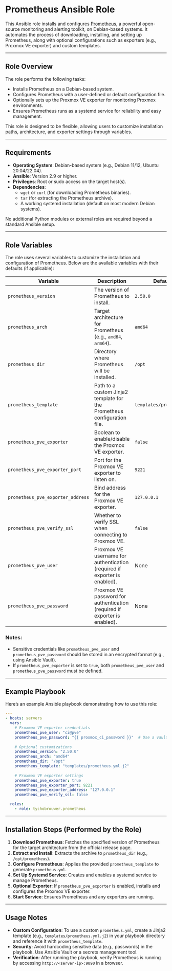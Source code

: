 # Prometheus Ansible Role

This Ansible role installs and configures [Prometheus](https://prometheus.io/), a powerful open-source monitoring and alerting toolkit, on Debian-based systems. It automates the process of downloading, installing, and setting up Prometheus, along with optional configurations such as exporters (e.g., Proxmox VE exporter) and custom templates.

---

## Role Overview

The role performs the following tasks:
- Installs Prometheus on a Debian-based system.
- Configures Prometheus with a user-defined or default configuration file.
- Optionally sets up the Proxmox VE exporter for monitoring Proxmox environments.
- Ensures Prometheus runs as a systemd service for reliability and easy management.

This role is designed to be flexible, allowing users to customize installation paths, architecture, and exporter settings through variables.

---

## Requirements

- **Operating System**: Debian-based system (e.g., Debian 11/12, Ubuntu 20.04/22.04).
- **Ansible**: Version 2.9 or higher.
- **Privileges**: Root or sudo access on the target host(s).
- **Dependencies**: 
  - `wget` or `curl` (for downloading Prometheus binaries).
  - `tar` (for extracting the Prometheus archive).
  - A working systemd installation (default on most modern Debian systems).

No additional Python modules or external roles are required beyond a standard Ansible setup.

---

## Role Variables

The role uses several variables to customize the installation and configuration of Prometheus. Below are the available variables with their defaults (if applicable):

| Variable                          | Description                                                                 | Default Value         |
|-----------------------------------|-----------------------------------------------------------------------------|-----------------------|
| `prometheus_version`             | The version of Prometheus to install.                                       | `2.50.0`             |
| `prometheus_arch`                | Target architecture for Prometheus (e.g., `amd64`, `arm64`).                | `amd64`              |
| `prometheus_dir`                 | Directory where Prometheus will be installed.                               | `/opt`               |
| `prometheus_template`            | Path to a custom Jinja2 template for the Prometheus configuration file.     | `templates/prometheus.yml.j2` |
| `prometheus_pve_exporter`        | Boolean to enable/disable the Proxmox VE exporter.                          | `false`              |
| `prometheus_pve_exporter_port`   | Port for the Proxmox VE exporter to listen on.                              | `9221`               |
| `prometheus_pve_exporter_address`| Bind address for the Proxmox VE exporter.                                   | `127.0.0.1`          |
| `prometheus_pve_verify_ssl`      | Whether to verify SSL when connecting to Proxmox VE.                        | `false`              |
| `prometheus_pve_user`            | Proxmox VE username for authentication (required if exporter is enabled).   | None                 |
| `prometheus_pve_password`        | Proxmox VE password for authentication (required if exporter is enabled).   | None                 |

### Notes:
- Sensitive credentials like `prometheus_pve_user` and `prometheus_pve_password` should be stored in an encrypted format (e.g., using Ansible Vault).
- If `prometheus_pve_exporter` is set to `true`, both `prometheus_pve_user` and `prometheus_pve_password` must be defined.

---

## Example Playbook

Here’s an example Ansible playbook demonstrating how to use this role:

```yaml
---
- hosts: servers
  vars:
    # Proxmox VE exporter credentials
    prometheus_pve_user: "ci@pve"
    prometheus_pve_password: "{{ proxmox_ci_password }}"  # Use a vaulted variable for security
    
    # Optional customizations
    prometheus_version: "2.50.0"
    prometheus_arch: "amd64"
    prometheus_dir: "/opt"
    prometheus_template: "templates/prometheus.yml.j2"
    
    # Proxmox VE exporter settings
    prometheus_pve_exporter: true
    prometheus_pve_exporter_port: 9221
    prometheus_pve_exporter_address: "127.0.0.1"
    prometheus_pve_verify_ssl: false

  roles:
    - role: tychobrouwer.prometheus
```

---

## Installation Steps (Performed by the Role)

1. **Download Prometheus**: Fetches the specified version of Prometheus for the target architecture from the official release page.
2. **Extract and Install**: Extracts the archive to `prometheus_dir` (e.g., `/opt/prometheus`).
3. **Configure Prometheus**: Applies the provided `prometheus_template` to generate `prometheus.yml`.
4. **Set Up Systemd Service**: Creates and enables a systemd service to manage Prometheus.
5. **Optional Exporter**: If `prometheus_pve_exporter` is enabled, installs and configures the Proxmox VE exporter.
6. **Start Service**: Ensures Prometheus and any exporters are running.

---

## Usage Notes

- **Custom Configuration**: To use a custom `prometheus.yml`, create a Jinja2 template (e.g., `templates/prometheus.yml.j2`) in your playbook directory and reference it with `prometheus_template`.
- **Security**: Avoid hardcoding sensitive data (e.g., passwords) in the playbook. Use Ansible Vault or a secrets management tool.
- **Verification**: After running the playbook, verify Prometheus is running by accessing `http://<server-ip>:9090` in a browser.

